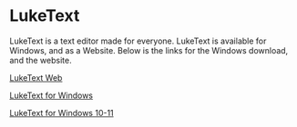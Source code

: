 # LukeText
LukeText is a text editor made for everyone. LukeText is available for Windows, and as a Website. Below is the links for the Windows download, and the website.

[LukeText Web](https://lukeit.co)

[LukeText for Windows](https://github.com/LukeIT-Net/LukeText-Desktop/releases/download/v1.1/LukeText.msi)

[LukeText for Windows 10-11](https://www.microsoft.com/store/productId/9PCRL61LWMKS)
